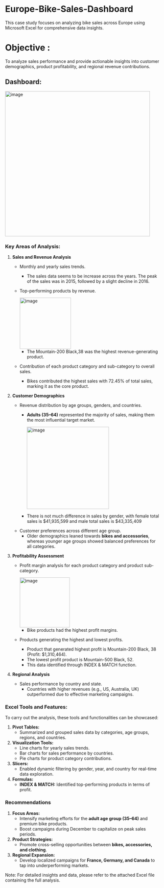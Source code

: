 # Europe-Bike-Sales-Dashboard

This case study focuses on analyzing bike sales across Europe using Microsoft Excel for comprehensive data insights.

# Objective :

To analyze sales performance and provide actionable insights into customer demographics, product profitability, and regional revenue contributions.

## Dashboard: 

<img width="473" alt="image" src="https://github.com/user-attachments/assets/73b6d464-5825-4ff4-9d27-313d1505de26" />


### Key Areas of Analysis:

1. **Sales and Revenue Analysis**
    - Monthly and yearly sales trends.
        - The sales data seems to be increase across the years. The peak of the sales was in 2015, followed by a slight decline in 2016.
    - Top-performing products by revenue.
  
      <img width="167" alt="image" src="https://github.com/user-attachments/assets/1cef36fd-09e7-431f-bb24-143f4b37f726" />

        - The Mountain-200 Black,38 was the highest revenue-generating product.
    - Contribution of each product category and sub-category to overall sales.
        - Bikes contributed the highest sales with 72.45% of total sales, marking it as the core product.
          
2. **Customer Demographics**
    - Revenue distribution by age groups, genders, and countries.
        - **Adults (35–64)** represented the majority of sales, making them the most influential target market.
          
          <img width="268" alt="image" src="https://github.com/user-attachments/assets/4cddc771-ebd2-4bbc-968a-e3a665058103" />


        - There is not much difference in sales by gender, with female total sales is $41,935,599 and male total sales is $43,335,409
    - Customer preferences across different age group.
        - Older demographics leaned towards **bikes and accessories**, whereas younger age groups showed balanced preferences for all categories.
          
3. **Profitability Assessment**
    - Profit margin analysis for each product category and product sub-category.
      
      <img width="163" alt="image" src="https://github.com/user-attachments/assets/2370d037-8bcd-4890-8805-7387111130a9" />

        - Bike products had the highest profit margins.
    - Products generating the highest and lowest profits.
        - Product that generated highest profit is Mountain-200 Black, 38 (Profit: $1,310,464).
        - The lowest profit product is Mountain-500 Black, 52.
        - This data identified through INDEX & MATCH function.
          
4. **Regional Analysis**
    - Sales performance by country and state.
        - Countries with higher revenues (e.g., US, Australia, UK) outperformed due to effective marketing campaigns.
  

### Excel Tools and Features:

To carry out the analysis, these tools and functionalities can be showcased:

1. **Pivot Tables:**
    - Summarized and grouped sales data by categories, age groups, regions, and countries.
2. **Visualization Tools:**
    - Line charts for yearly sales trends.
    - Bar charts for sales performance by countries.
    - Pie charts for product category contributions.
3. **Slicers:**
    - Enabled dynamic filtering by gender, year, and country for real-time data exploration.
4. **Formulas:**
    - **INDEX & MATCH:** Identified top-performing products in terms of profit.

### **Recommendations**

1. **Focus Areas:**
    - Intensify marketing efforts for the **adult age group (35–64)** and premium bike products.
    - Boost campaigns during December to capitalize on peak sales periods.
2. **Product Strategies:**
    - Promote cross-selling opportunities between **bikes, accessories, and clothing**.
3. **Regional Expansion:**
    - Develop localized campaigns for **France, Germany, and Canada** to tap into underperforming markets.


Note: For detailed insights and data, please refer to the attached Excel file containing the full analysis.
